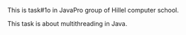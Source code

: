 This is task#1o in JavaPro group of Hillel computer school.

This task is about multithreading in Java.